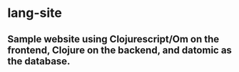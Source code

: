 # lang-site

## Sample website using Clojurescript/Om on the frontend, Clojure on the backend, and datomic as the database. 
